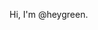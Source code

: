 Hi, I'm @heygreen.
<!---
heygruen/heygruen is a ✨ special ✨ repository because its `README.md` (this file) appears on your GitHub profile.
You can click the Preview link to take a look at your changes.
--->
